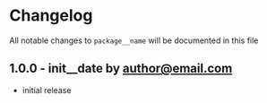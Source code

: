 # Changelog

All notable changes to `package__name` will be documented in this file

## 1.0.0 - init__date by author@email.com

- initial release

